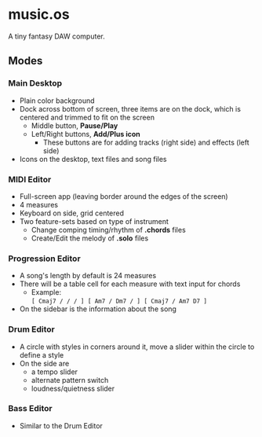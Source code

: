 # music.os

A tiny fantasy DAW computer.

## Modes

### Main Desktop
- Plain color background
- Dock across bottom of screen, three items are on the dock, which is centered and trimmed to fit on the screen
  - Middle button, **Pause/Play**
  - Left/Right buttons, **Add/Plus icon**
    - These buttons are for adding tracks (right side) and effects (left side)
- Icons on the desktop, text files and song files

### MIDI Editor
- Full-screen app (leaving border around the edges of the screen)
- 4 measures
- Keyboard on side, grid centered
- Two feature-sets based on type of instrument
  - Change comping timing/rhythm of **.chords** files
  - Create/Edit the melody of **.solo** files

### Progression Editor
- A song's length by default is 24 measures
- There will be a table cell for each measure with text input for chords
  - Example: <br>```[ Cmaj7 / / / ] [ Am7 / Dm7 / ] [ Cmaj7 / Am7 D7 ]```<br>
- On the sidebar is the information about the song

### Drum Editor
- A circle with styles in corners around it, move a slider within the circle to define a style
- On the side are
  - a tempo slider
  - alternate pattern switch
  - loudness/quietness slider

### Bass Editor
- Similar to the Drum Editor

